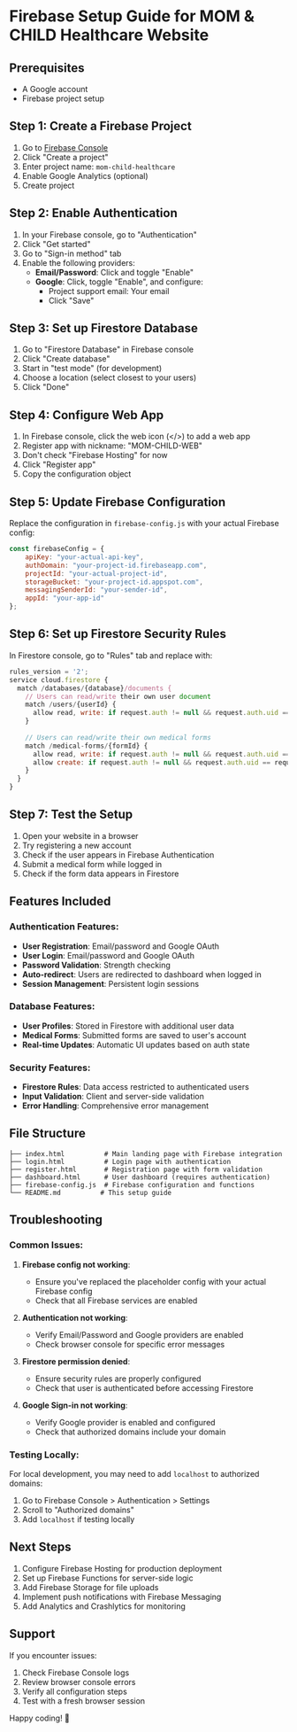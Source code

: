 # Firebase Setup Guide for MOM & CHILD Healthcare Website

## Prerequisites
- A Google account
- Firebase project setup

## Step 1: Create a Firebase Project

1. Go to [Firebase Console](https://console.firebase.google.com/)
2. Click "Create a project"
3. Enter project name: `mom-child-healthcare`
4. Enable Google Analytics (optional)
5. Create project

## Step 2: Enable Authentication

1. In your Firebase console, go to "Authentication"
2. Click "Get started"
3. Go to "Sign-in method" tab
4. Enable the following providers:
   - **Email/Password**: Click and toggle "Enable"
   - **Google**: Click, toggle "Enable", and configure:
     - Project support email: Your email
     - Click "Save"

## Step 3: Set up Firestore Database

1. Go to "Firestore Database" in Firebase console
2. Click "Create database"
3. Start in "test mode" (for development)
4. Choose a location (select closest to your users)
5. Click "Done"

## Step 4: Configure Web App

1. In Firebase console, click the web icon (</>) to add a web app
2. Register app with nickname: "MOM-CHILD-WEB"
3. Don't check "Firebase Hosting" for now
4. Click "Register app"
5. Copy the configuration object

## Step 5: Update Firebase Configuration

Replace the configuration in `firebase-config.js` with your actual Firebase config:

```javascript
const firebaseConfig = {
    apiKey: "your-actual-api-key",
    authDomain: "your-project-id.firebaseapp.com",
    projectId: "your-actual-project-id",
    storageBucket: "your-project-id.appspot.com",
    messagingSenderId: "your-sender-id",
    appId: "your-app-id"
};
```

## Step 6: Set up Firestore Security Rules

In Firestore console, go to "Rules" tab and replace with:

```javascript
rules_version = '2';
service cloud.firestore {
  match /databases/{database}/documents {
    // Users can read/write their own user document
    match /users/{userId} {
      allow read, write: if request.auth != null && request.auth.uid == userId;
    }
    
    // Users can read/write their own medical forms
    match /medical-forms/{formId} {
      allow read, write: if request.auth != null && request.auth.uid == resource.data.userId;
      allow create: if request.auth != null && request.auth.uid == request.resource.data.userId;
    }
  }
}
```

## Step 7: Test the Setup

1. Open your website in a browser
2. Try registering a new account
3. Check if the user appears in Firebase Authentication
4. Submit a medical form while logged in
5. Check if the form data appears in Firestore

## Features Included

### Authentication Features:
- **User Registration**: Email/password and Google OAuth
- **User Login**: Email/password and Google OAuth
- **Password Validation**: Strength checking
- **Auto-redirect**: Users are redirected to dashboard when logged in
- **Session Management**: Persistent login sessions

### Database Features:
- **User Profiles**: Stored in Firestore with additional user data
- **Medical Forms**: Submitted forms are saved to user's account
- **Real-time Updates**: Automatic UI updates based on auth state

### Security Features:
- **Firestore Rules**: Data access restricted to authenticated users
- **Input Validation**: Client and server-side validation
- **Error Handling**: Comprehensive error management

## File Structure

```
├── index.html          # Main landing page with Firebase integration
├── login.html          # Login page with authentication
├── register.html       # Registration page with form validation
├── dashboard.html      # User dashboard (requires authentication)
├── firebase-config.js  # Firebase configuration and functions
└── README.md          # This setup guide
```

## Troubleshooting

### Common Issues:

1. **Firebase config not working**:
   - Ensure you've replaced the placeholder config with your actual Firebase config
   - Check that all Firebase services are enabled

2. **Authentication not working**:
   - Verify Email/Password and Google providers are enabled
   - Check browser console for specific error messages

3. **Firestore permission denied**:
   - Ensure security rules are properly configured
   - Check that user is authenticated before accessing Firestore

4. **Google Sign-in not working**:
   - Verify Google provider is enabled and configured
   - Check that authorized domains include your domain

### Testing Locally:

For local development, you may need to add `localhost` to authorized domains:

1. Go to Firebase Console > Authentication > Settings
2. Scroll to "Authorized domains"
3. Add `localhost` if testing locally

## Next Steps

1. Configure Firebase Hosting for production deployment
2. Set up Firebase Functions for server-side logic
3. Add Firebase Storage for file uploads
4. Implement push notifications with Firebase Messaging
5. Add Analytics and Crashlytics for monitoring

## Support

If you encounter issues:
1. Check Firebase Console logs
2. Review browser console errors
3. Verify all configuration steps
4. Test with a fresh browser session

Happy coding! 🚀
